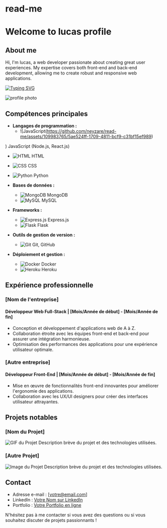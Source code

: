# read-me
   # Welcome to lucas profile

## About me
Hi, I'm lucas, a web developer passionate about creating great user experiences. My expertise covers both front-end and back-end development, allowing me to create robust and responsive web applications.


[![Typing SVG](https://readme-typing-svg.demolab.com?font=Fira+Code&pause=1000&center=FAUX&vCenter=FAUX&repeat=vrai&random=FAUX&width=435&lines=I+am+a+full+stack+developer;I+am+passionate+about+IT+development)](https://git.io/typing-svg)

![profile photo](lien_vers_votre_photo.jpg)

## Compétences principales
- **Langages de programmation :**
  - ![JavaScript(https://github.com/neyzare/read-me/assets/109983765/5ae524ff-1709-4811-bcf9-c31bf15ef989)

) JavaScript (Node.js, React.js)
  - ![HTML](lien_vers_logo_html.png) HTML
  - ![CSS](lien_vers_logo_css.png) CSS
  - ![Python](lien_vers_logo_python.png) Python

- **Bases de données :**
  - ![MongoDB](lien_vers_logo_mongodb.png) MongoDB
  - ![MySQL](lien_vers_logo_mysql.png) MySQL

- **Frameworks :**
  - ![Express.js](lien_vers_logo_express.png) Express.js
  - ![Flask](lien_vers_logo_flask.png) Flask

- **Outils de gestion de version :**
  - ![Git](lien_vers_logo_git.png) Git, GitHub

- **Déploiement et gestion :**
  - ![Docker](lien_vers_logo_docker.png) Docker
  - ![Heroku](lien_vers_logo_heroku.png) Heroku

## Expérience professionnelle
### [Nom de l'entreprise]
#### Développeur Web Full-Stack | [Mois/Année de début] - [Mois/Année de fin]
- Conception et développement d'applications web de A à Z.
- Collaboration étroite avec les équipes front-end et back-end pour assurer une intégration harmonieuse.
- Optimisation des performances des applications pour une expérience utilisateur optimale.

### [Autre entreprise]
#### Développeur Front-End | [Mois/Année de début] - [Mois/Année de fin]
- Mise en œuvre de fonctionnalités front-end innovantes pour améliorer l'ergonomie des applications.
- Collaboration avec les UX/UI designers pour créer des interfaces utilisateur attrayantes.

## Projets notables
### [Nom du Projet]
![GIF du Projet](lien_vers_votre_gif.gif)
Description brève du projet et des technologies utilisées.

### [Autre Projet]
![Image du Projet](lien_vers_votre_image.jpg)
Description brève du projet et des technologies utilisées.

## Contact
- Adresse e-mail : [votre@email.com]
- LinkedIn : [Votre Nom sur LinkedIn](lien_vers_votre_profil_linkedin)
- Portfolio : [Votre Portfolio en ligne](lien_vers_votre_portfolio)

N'hésitez pas à me contacter si vous avez des questions ou si vous souhaitez discuter de projets passionnants !
